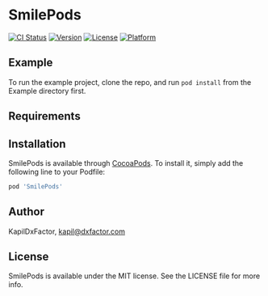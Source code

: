 # SmilePods

[![CI Status](https://img.shields.io/travis/KapilDxFactor/SmilePods.svg?style=flat)](https://travis-ci.org/KapilDxFactor/SmilePods)
[![Version](https://img.shields.io/cocoapods/v/SmilePods.svg?style=flat)](https://cocoapods.org/pods/SmilePods)
[![License](https://img.shields.io/cocoapods/l/SmilePods.svg?style=flat)](https://cocoapods.org/pods/SmilePods)
[![Platform](https://img.shields.io/cocoapods/p/SmilePods.svg?style=flat)](https://cocoapods.org/pods/SmilePods)

## Example

To run the example project, clone the repo, and run `pod install` from the Example directory first.

## Requirements

## Installation

SmilePods is available through [CocoaPods](https://cocoapods.org). To install
it, simply add the following line to your Podfile:

```ruby
pod 'SmilePods'
```

## Author

KapilDxFactor, kapil@dxfactor.com

## License

SmilePods is available under the MIT license. See the LICENSE file for more info.
